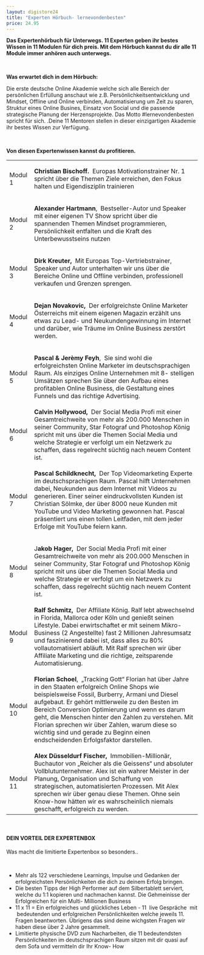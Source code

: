 ```yaml
---
layout: digistore24
title: "Experten Hörbuch- lernevondenbesten"
price: 24.95
---
```

<p><strong>Das Expertenh&#xF6;rbuch f&#xFC;r Unterwegs. 11 Experten geben ihr bestes Wissen in 11 Modulen f&#xFC;r dich preis. Mit dem H&#xF6;rbuch kannst du dir alle 11 Module immer anh&#xF6;ren auch unterwegs.&#xA0;</strong></p>
<p>&#xA0;</p>
<p><strong>Was erwartet dich in dem H&#xF6;rbuch:&#xA0;</strong></p>
<p>Die erste deutsche Online Akademie welche sich alle Bereich der pers&#xF6;nlichen Erf&#xFC;llung anschaut wie z.B. Pers&#xF6;nlichkeitsentwicklung und Mindset, Offline und Online verbinden, Automatisierung um Zeit zu sparen, Struktur eines Online Busines, Einsatz von Social und die passende strategische Planung der Herzensprojekte. Das Motto #lernevondenbesten spricht f&#xFC;r sich. .Deine 11 Mentoren stellen in dieser einzigartigen Akademie ihr bestes Wissen zur Verf&#xFC;gung.</p>
<p>&#xA0;</p>
<p><strong>Von diesen Expertenwissen kannst du profitieren.&#xA0;</strong></p>
<table><tbody><tr><td>Modul 1&#xA0;</td>
<td>
<p><strong>Christian Bischoff.</strong>&#xA0; Europas Motivationstrainer Nr. 1 spricht &#xFC;ber die Themen Ziele erreichen, den Fokus halten und Eigendisziplin trainieren&#xA0;</p>
</td>
</tr><tr><td>Modul 2</td>
<td>
<p><strong>Alexander Hartmann</strong>,&#xA0; Bestseller-Autor und Speaker mit einer eigenen TV Show spricht &#xFC;ber die spannenden Themen Mindset programmieren, Pers&#xF6;nlichkeit entfalten und die Kraft des Unterbewusstseins nutzen&#xA0;</p>
</td>
</tr><tr><td>Modul 3</td>
<td>
<p><strong>Dirk Kreuter,</strong>&#xA0; Mit Europas Top-Vertriebstrainer, Speaker und Autor unterhalten wir uns &#xFC;ber die Bereiche Online und Offline verbinden, professionell verkaufen und Grenzen sprengen. &#xA0;&#xA0;</p>
</td>
</tr><tr><td>Modul 4</td>
<td>
<p><strong>Dejan Novakovic,</strong>&#xA0; Der erfolgreichste Online Marketer &#xD6;sterreichs mit einem eigenen Magazin erz&#xE4;hlt uns etwas zu Lead- und Neukundengewinnung im Internet und dar&#xFC;ber, wie Tr&#xE4;ume im Online Business zerst&#xF6;rt werden. &#xA0;</p>
</td>
</tr><tr><td>Modul 5</td>
<td>
<p><strong>Pascal &amp; Jer&#xE8;my Feyh</strong>,&#xA0; Sie sind wohl die erfolgreichsten Online Marketer im deutschsprachigen Raum. Als einziges Online Unternehmen mit 8- stelligen Ums&#xE4;tzen sprechen Sie &#xFC;ber den Aufbau eines profitablen Online Business, die Gestaltung eines Funnels und das richtige Advertising. &#xA0;</p>
</td>
</tr><tr><td>Modul 6</td>
<td><strong>Calvin Hollywood,</strong>&#xA0; Der Social Media Profi mit einer Gesamtreichweite von mehr als 200.000 Menschen in seiner Community, Star Fotograf und Photoshop K&#xF6;nig spricht mit uns &#xFC;ber die Themen Social Media und welche Strategie er verfolgt um ein Netzwerk zu schaffen, dass regelrecht s&#xFC;chtig nach neuem Content ist. &#xA0;</td>
</tr><tr><td>Modul 7</td>
<td>
<p><strong>Pascal Schildknecht,&#xA0;</strong> Der Top Videomarketing Experte im deutschsprachigen Raum. Pascal hilft Unternehmen dabei, Neukunden aus dem Internet mit Videos zu generieren. Einer seiner eindruckvollsten Kunden ist Christian S&#xF6;lmke, der &#xFC;ber 8000 neue Kunden mit YouTube und Video Marketing gewonnen hat. Pascal pr&#xE4;sentiert uns einen tollen Leitfaden, mit dem jeder Erfolge mit YouTube feiern kann. &#xA0;</p>
</td>
</tr><tr><td>Modul 8</td>
<td>
<p>J<strong>akob Hager,</strong>&#xA0; Der Social Media Profi mit einer Gesamtreichweite von mehr als 200.000 Menschen in seiner Community, Star Fotograf und Photoshop K&#xF6;nig spricht mit uns &#xFC;ber die Themen Social Media und welche Strategie er verfolgt um ein Netzwerk zu schaffen, dass regelrecht s&#xFC;chtig nach neuem Content ist. &#xA0;</p>
</td>
</tr><tr><td>Modul 9</td>
<td><strong>Ralf Schmitz,</strong>&#xA0; Der Affiliate K&#xF6;nig. Ralf lebt abwechselnd in Florida, Mallorca oder K&#xF6;ln und genie&#xDF;t seinen Lifestyle. Dabei erwirtschaftet er mit seinem Mikro-Business (2 Angestellte) fast 2 Millionen Jahresumsatz und faszinierend dabei ist, dass alles zu 80% vollautomatisiert abl&#xE4;uft. Mit Ralf sprechen wir &#xFC;ber Affiliate Marketing und die richtige, zeitsparende Automatisierung.&#xA0;</td>
</tr><tr><td>Modul 10</td>
<td>
<p><strong>Florian Schoel</strong>,&#xA0; &#x201E;Tracking Gott&#x201C; Florian hat &#xFC;ber Jahre in den Staaten erfolgreich Online Shops wie beispielsweise Fossil, Burberry, Armani und Diesel aufgebaut. Er geh&#xF6;rt mittlerweile zu den Besten im Bereich Conversion Optimierung und wenn es darum geht, die Menschen hinter den Zahlen zu verstehen. Mit Florian sprechen wir &#xFC;ber Zahlen, warum diese so wichtig sind und gerade zu Beginn einen endscheidenden Erfolgsfaktor darstellen.&#xA0;</p>
</td>
</tr><tr><td>Modul 11</td>
<td><strong>Alex D&#xFC;sseldurf Fischer,&#xA0; </strong>Immobilien-Million&#xE4;r, Buchautor von &#x201E;Reicher als die Geissens&#x201C; und absoluter Vollblutunternehmer. Alex ist ein wahrer Meister in der Planung, Organisation und Schaffung von strategischen, automatisierten Prozessen. Mit Alex sprechen wir &#xFC;ber genau diese Themen. Ohne sein Know-how h&#xE4;tten wir es wahrscheinlich niemals geschafft, erfolgreich zu werden. &#xA0;</td>
</tr></tbody></table><p>&#xA0;</p>
<h4>DEIN VORTEIL DER EXPERTENBOX</h4>
<p>Was macht die limitierte Expertenbox so besonders..</p>
<p>&#xA0;</p>
<ul><li>Mehr als 122 verschiedene Learnings, Impulse und Gedanken der erfolgreichsten Pers&#xF6;nlichkeiten die dich zu deinem Erfolg bringen.&#xA0;</li>
<li>Die besten Tipps der High Performer auf dem Silbertablett serviert, welche du 1:1 kopieren und nachmachen kannst. Die Gehmeinisse der Erfolgreichen f&#xFC;r ein Multi- Millionen Business</li>
<li>11 x 11 = Ein erfolgreiches und gl&#xFC;ckliches Leben - 11 &#xA0;live Gespr&#xE4;che &#xA0;mit &#xA0;bedeutenden und erfolgreichen Pers&#xF6;nlichkeiten welche jeweils 11. Fragen beantworten. &#xDC;brigens das sind deine wichgsten Fragen wir haben diese &#xFC;ber 2 Jahre gesammelt.&#xA0;</li>
<li>Limitierte physische DVD zum Nacharbeiten, die 11 bedeutendsten Pers&#xF6;nlichkeiten im deutschsprachigen Raum sitzen mit dir quasi auf dem Sofa und vermitteln dir Ihr Know- How</li>
</ul><p>&#xA0;</p>
<p>&#xA0;</p>